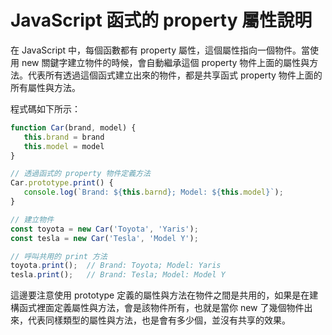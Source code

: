 # JavaScript 函式的 property 屬性說明
在 JavaScript 中，每個函數都有 property 屬性，這個屬性指向一個物件。當使用 new 關鍵字建立物件的時候，會自動繼承這個 property 物件上面的屬性與方法。代表所有透過這個函式建立出來的物件，都是共享函式 property 物件上面的所有屬性與方法。

程式碼如下所示：
```js
function Car(brand, model) {
   this.brand = brand
   this.model = model
}

// 透過函式的 property 物件定義方法
Car.prototype.print() {
   console.log(`Brand: ${this.barnd}; Model: ${this.model}`);
}

// 建立物件
const toyota = new Car('Toyota', 'Yaris');
const tesla = new Car('Tesla', 'Model Y');

// 呼叫共用的 print 方法
toyota.print();  // Brand: Toyota; Model: Yaris
tesla.print();   // Brand: Tesla; Model: Model Y
```

這邊要注意使用 prototype 定義的屬性與方法在物件之間是共用的，如果是在建構函式裡面定義屬性與方法，會是該物件所有，也就是當你 new 了幾個物件出來，代表同樣類型的屬性與方法，也是會有多少個，並沒有共享的效果。